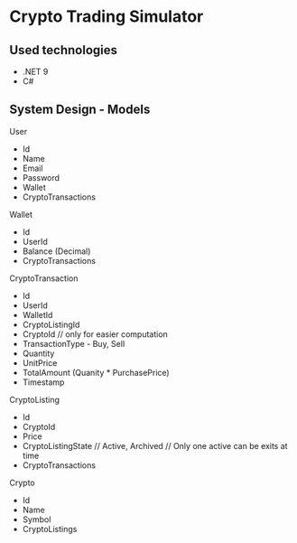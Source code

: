 # Crypto Trading Simulator

## Used technologies
- .NET 9
- C#

## System Design - Models

User 
- Id 
- Name 
- Email 
- Password
- Wallet
- CryptoTransactions

Wallet
- Id
- UserId
- Balance (Decimal)
- CryptoTransactions

CryptoTransaction
- Id
- UserId
- WalletId
- CryptoListingId
- CryptoId // only for easier computation
- TransactionType - Buy, Sell
- Quantity
- UnitPrice
- TotalAmount (Quanity * PurchasePrice)
- Timestamp


CryptoListing
- Id
- CryptoId
- Price
- CryptoListingState // Active, Archived // Only one active can be exits at time
- CryptoTransactions

Crypto
- Id
- Name
- Symbol
- CryptoListings